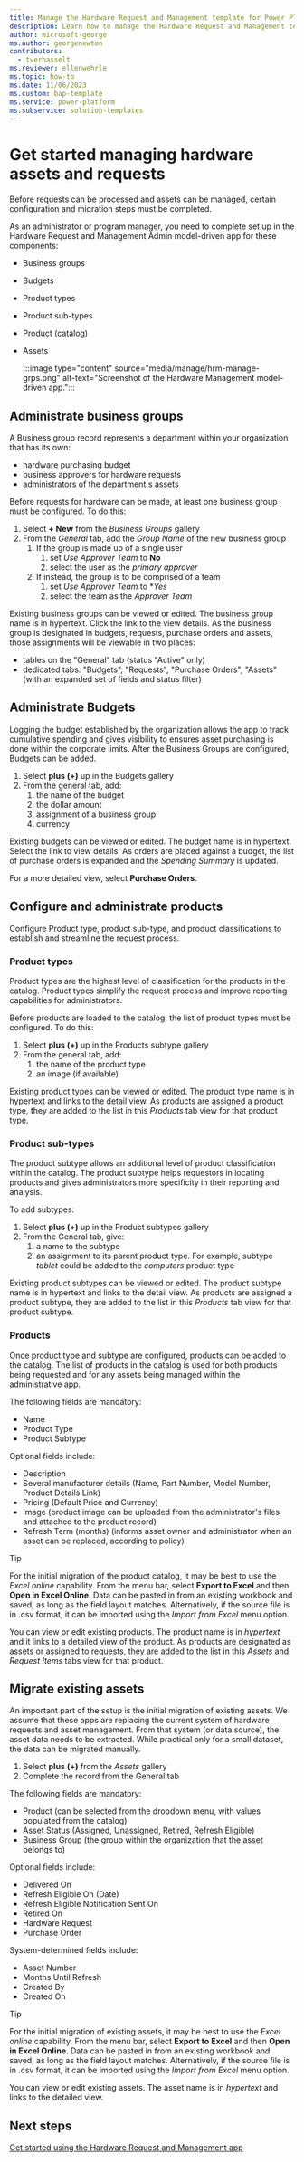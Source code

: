 ```yaml
---
title: Manage the Hardware Request and Management template for Power Platform
description: Learn how to manage the Hardware Request and Management template for Microsoft Power Platform.
author: microsoft-george
ms.author: georgenewton
contributors:
  - tverhasselt
ms.reviewer: ellenwehrle
ms.topic: how-to
ms.date: 11/06/2023
ms.custom: bap-template
ms.service: power-platform
ms.subservice: solution-templates
---
```


# Get started managing hardware assets and requests

Before requests can be processed and assets can be managed, certain configuration and migration steps must be completed.

As an administrator or program manager, you need to complete set up in the Hardware Request and Management Admin model-driven app for these components:

- Business groups
- Budgets
- Product types
- Product sub-types
- Product (catalog)
- Assets

   :::image type="content" source="media/manage/hrm-manage-grps.png" alt-text="Screenshot of the Hardware Management model-driven app.":::

## Administrate business groups

A Business group record represents a department within your organization that has its own:

- hardware purchasing budget
- business approvers for hardware requests
- administrators of the department's assets

Before requests for hardware can be made, at least one business group must be configured.  To do this:

1. Select **+ New** from the *Business Groups* gallery
1. From the *General* tab, add the *Group Name* of the new business group
    1. If the group is made up of a single user
        1. set *Use Approver Team* to **No**
        1. select the user as the *primary approver*
    1. If instead, the group is to be comprised of a team
        1. set *Use Approver Team* to **Yes*
        1. select the team as the *Approver Team*

Existing business groups can be viewed or edited.  The business group name is in hypertext. Click the link to the view details.  As the business group is designated in budgets, requests, purchase orders and assets, those assignments will be viewable in two places:

- tables on the "General" tab (status "Active" only)
- dedicated tabs: "Budgets", "Requests", "Purchase Orders", "Assets" (with an expanded set of fields and status filter)

## Administrate Budgets

Logging the budget established by the organization allows the app to track cumulative spending and gives visibility to ensures asset purchasing is done within the corporate limits. After the Business Groups are configured, Budgets can be added.

1. Select **plus (+)** up in the Budgets gallery
1. From the general tab, add:
    1. the name of the budget
    1. the dollar amount
    1. assignment of a business group
    1. currency

Existing budgets can be viewed or edited. The budget name is in hypertext. Select the link to view details.  As orders are placed against a budget, the list of purchase orders is expanded and the *Spending Summary* is updated.

For a more detailed view, select **Purchase Orders**.

## Configure and administrate products

Configure Product type, product sub-type, and product classifications to establish and streamline the request process.

### Product types

Product types are the highest level of classification for the products in the catalog. Product types simplify the request process and improve reporting capabilities for administrators.

Before products are loaded to the catalog, the list of product types must be configured.  To do this:

1. Select **plus (+)** up in the Products subtype gallery
1. From the general tab, add:
    1. the name of the product type
    1. an image (if available)

Existing product types can be viewed or edited. The product type name is in hypertext and links to the detail view. As products are assigned a product type, they are added to the list in this *Products* tab view for that product type.

### Product sub-types

The product subtype allows an additional level of product classification within the catalog. The product subtype helps requestors in locating products and gives administrators more specificity in their reporting and analysis.

To add subtypes:

1. Select **plus (+)** up in the Product subtypes gallery
1. From the General tab, give:
    1. a name to the subtype
    1. an assignment to its parent product type. For example, subtype *tablet* could be added to the *computers* product type

Existing product subtypes can be viewed or edited. The product subtype name is in hypertext and links to the detail view. As products are assigned a product subtype, they are added to the list in this *Products* tab view for that product subtype.

### Products

Once product type and subtype are configured, products can be added to the catalog. The list of products in the catalog is used for both products being requested and for any assets being managed within the administrative app.

The following fields are mandatory:

- Name
- Product Type
- Product Subtype

Optional fields include:

- Description
- Several manufacturer details (Name, Part Number, Model Number, Product Details Link)
- Pricing (Default Price and Currency)
- Image (product image can be uploaded from the administrator's files and attached to the product record)
- Refresh Term (months) (informs asset owner and administrator when an asset can be replaced, according to policy)

> [!TIP]
>
> For the initial migration of the product catalog, it may be best to use the *Excel online* capability. From the menu bar, select **Export to Excel** and then **Open in Excel Online**. Data can be pasted in from an existing workbook and saved, as long as the field layout matches. Alternatively, if the source file is in .csv format, it can be imported using the *Import from Excel* menu option.

You can view or edit existing products. The product name is in *hypertext* and it links to a detailed view of the product. As products are designated as assets or assigned to requests, they are added to the list in this *Assets* and *Request Items* tabs view for that product.

## Migrate existing assets

An important part of the setup is the initial migration of existing assets.  We assume that these apps are replacing the current system of hardware requests and asset management.  From that system (or data source), the asset data needs to be extracted.  While practical only for a small dataset, the data can be migrated manually.

1. Select **plus (+)** from the *Assets* gallery
1. Complete the record from the General tab

The following fields are mandatory:

- Product (can be selected from the dropdown menu, with values populated from the catalog)
- Asset Status (Assigned, Unassigned, Retired, Refresh Eligible)
- Business Group (the group within the organization that the asset belongs to)

Optional fields include:

- Delivered On
- Refresh Eligible On (Date)
- Refresh Eligible Notification Sent On
- Retired On
- Hardware Request
- Purchase Order

System-determined fields include:

- Asset Number
- Months Until Refresh
- Created By
- Created On

> [!TIP]
>
> For the initial migration of existing assets, it may be best to use the *Excel online* capability. From the menu bar, select **Export to Excel** and then **Open in Excel Online**. Data can be pasted in from an existing workbook and saved, as long as the field layout matches. Alternatively, if the source file is in .csv format, it can be imported using the *Import from Excel* menu option.

You can view or edit existing assets. The asset name is in *hypertext* and links to the detailed view.

## Next steps

[Get started using the Hardware Request and Management app](use.md)
